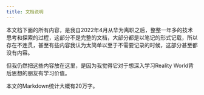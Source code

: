 ```yaml
---
title: 文档说明
---
```


本文档下面的所有内容，是我自2022年4月从华为离职之后，整整一年多的技术思考和探索的过程，这部分不是完整的文档，大部分都是以笔记的形式记载，所以存在不连贯，甚至有些内容我认为太简单以至于不需要记录的时候，这部分甚至都没有内容。

但我仍然把这些内容放在这里，是因为我觉得它对于想深入学习Reality World背后思想的朋友有学习价值。

本文的Markdown统计大概有20万字。